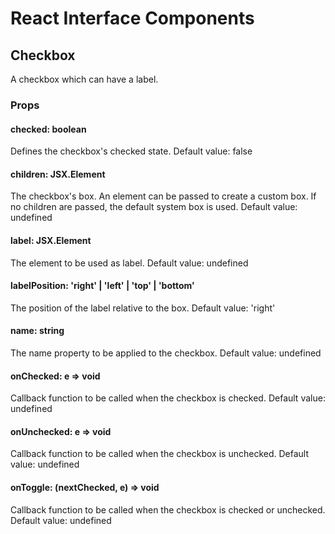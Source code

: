 # React Interface Components

## Checkbox

A checkbox which can have a label.

### Props
#### checked: boolean
Defines the checkbox's checked state.
Default value: false

#### children: JSX.Element
The checkbox's box. An element can be passed to create a custom box. If no children are passed, the default system box is used.
Default value: undefined

#### label: JSX.Element
The element to be used as label.
Default value: undefined

#### labelPosition: 'right' | 'left' | 'top' | 'bottom'
The position of the label relative to the box.
Default value: 'right'

#### name: string
The name property to be applied to the checkbox.
Default value: undefined

#### onChecked: e => void
Callback function to be called when the checkbox is checked.
Default value: undefined

#### onUnchecked: e => void
Callback function to be called when the checkbox is unchecked.
Default value: undefined

#### onToggle: (nextChecked, e) => void
Callback function to be called when the checkbox is checked or unchecked.
Default value: undefined